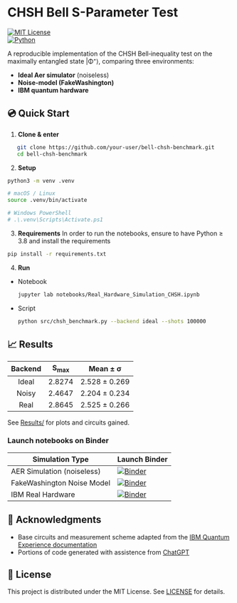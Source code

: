 # CHSH Bell S-Parameter Test

[![MIT License](https://img.shields.io/badge/License-MIT-blue.svg)](LICENSE)  
[![Python](https://img.shields.io/badge/python-3.8%2B-green.svg)]()  

A reproducible implementation of the CHSH Bell‑inequality test on the maximally entangled state |Φ⁺⟩, comparing three environments:

- **Ideal Aer simulator** (noiseless)  
- **Noise‑model (FakeWashington)**  
- **IBM quantum hardware**

## :cd: Quick Start

1. **Clone & enter**  
```bash
   git clone https://github.com/your-user/bell-chsh-benchmark.git
   cd bell-chsh-benchmark
```
2. **Setup**
  ```bash
python3 -m venv .venv

# macOS / Linux
source .venv/bin/activate

# Windows PowerShell
# .\.venv\Scripts\Activate.ps1
  ```
3. **Requirements**
In order to run the notebooks, ensure to have Python ≥ 3.8 and install the requirements
```bash
pip install -r requirements.txt
```
4. **Run**
- Notebook
  ```bash
  jupyter lab notebooks/Real_Hardware_Simulation_CHSH.ipynb
  ```
- Script
  ```bash
  python src/chsh_benchmark.py --backend ideal --shots 100000
  ```
## :chart_with_upwards_trend: Results
| Backend | S<sub>max</sub>  | Mean ± &sigma;|
|:-------:|:----------------:|:-------------:|
| Ideal   | 2.8274           | 2.528 ± 0.269 |
| Noisy   | 2.4647           | 2.204 ± 0.234 |
| Real    | 2.8645           | 2.525 ± 0.266 |

See [Results/](Results/) for plots and circuits gained.
### Launch notebooks on Binder

| Simulation Type | Launch Binder |
|-----------------|---------------|
| AER Simulation (noiseless)| [![Binder](https://mybinder.org/badge_logo.svg)](https://mybinder.org/v2/gh/Phoeredor/Bell-CHSH-S-Parameter/main?urlpath=lab/tree/Notebook/Simulations/AER_Simulation_CHSH.ipynb) |
| FakeWashington Noise Model| [![Binder](https://mybinder.org/badge_logo.svg)](https://mybinder.org/v2/gh/Phoeredor/Bell-CHSH-S-Parameter/main?urlpath=lab/tree/Notebook/Simulations/FakeW_Local_Sim_CHSH.ipynb) |
| IBM Real Hardware | [![Binder](https://mybinder.org/badge_logo.svg)](https://mybinder.org/v2/gh/Phoeredor/Bell-CHSH-S-Parameter/main?urlpath=lab/tree/Notebook/Real/Real_Hardware_Simulation_CHSH.ipynb) |

## :handshake: Acknowledgments
   - Base circuits and measurement scheme adapted from the [IBM Quantum Experience documentation](https://learning.quantum.ibm.com/tutorial/chsh-inequality)
   - Portions of code generated with assistence from [ChatGPT](https://openai.com/index/chatgpt/)
## :page_with_curl: License
   This project is distributed under the MIT License. See [LICENSE](https://img.shields.io/badge/License-MIT-blue.svg) for details.
